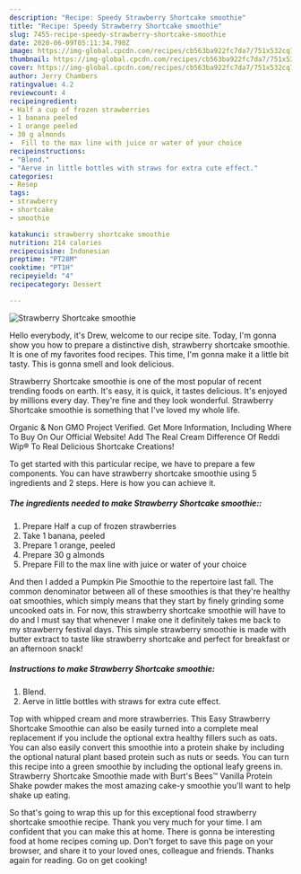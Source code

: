 ```yaml
---
description: "Recipe: Speedy Strawberry Shortcake smoothie"
title: "Recipe: Speedy Strawberry Shortcake smoothie"
slug: 7455-recipe-speedy-strawberry-shortcake-smoothie
date: 2020-06-09T05:11:34.790Z
image: https://img-global.cpcdn.com/recipes/cb563ba922fc7da7/751x532cq70/strawberry-shortcake-smoothie-recipe-main-photo.jpg
thumbnail: https://img-global.cpcdn.com/recipes/cb563ba922fc7da7/751x532cq70/strawberry-shortcake-smoothie-recipe-main-photo.jpg
cover: https://img-global.cpcdn.com/recipes/cb563ba922fc7da7/751x532cq70/strawberry-shortcake-smoothie-recipe-main-photo.jpg
author: Jerry Chambers
ratingvalue: 4.2
reviewcount: 4
recipeingredient:
- Half a cup of frozen strawberries
- 1 banana peeled
- 1 orange peeled
- 30 g almonds
-  Fill to the max line with juice or water of your choice
recipeinstructions:
- "Blend."
- "Aerve in little bottles with straws for extra cute effect."
categories:
- Resep
tags:
- strawberry
- shortcake
- smoothie

katakunci: strawberry shortcake smoothie
nutrition: 214 calories
recipecuisine: Indonesian
preptime: "PT28M"
cooktime: "PT1H"
recipeyield: "4"
recipecategory: Dessert

---
```



![Strawberry Shortcake smoothie](https://img-global.cpcdn.com/recipes/cb563ba922fc7da7/751x532cq70/strawberry-shortcake-smoothie-recipe-main-photo.jpg)

Hello everybody, it's Drew, welcome to our recipe site. Today, I'm gonna show you how to prepare a distinctive dish, strawberry shortcake smoothie. It is one of my favorites food recipes. This time, I'm gonna make it a little bit tasty. This is gonna smell and look delicious.

Strawberry Shortcake smoothie is one of the most popular of recent trending foods on earth. It's easy, it is quick, it tastes delicious. It's enjoyed by millions every day. They're fine and they look wonderful. Strawberry Shortcake smoothie is something that I've loved my whole life.

Organic &amp; Non GMO Project Verified. Get More Information, Including Where To Buy On Our Official Website! Add The Real Cream Difference Of Reddi Wip® To Real Delicious Shortcake Creations!


To get started with this particular recipe, we have to prepare a few components. You can have strawberry shortcake smoothie using 5 ingredients and 2 steps. Here is how you can achieve it.

##### The ingredients needed to make Strawberry Shortcake smoothie::

1. Prepare Half a cup of frozen strawberries
1. Take 1 banana, peeled
1. Prepare 1 orange, peeled
1. Prepare 30 g almonds
1. Prepare  Fill to the max line with juice or water of your choice


And then I added a Pumpkin Pie Smoothie to the repertoire last fall. The common denominator between all of these smoothies is that they&#39;re healthy oat smoothies, which simply means that they start by finely grinding some uncooked oats in. For now, this strawberry shortcake smoothie will have to do and I must say that whenever I make one it definitely takes me back to my strawberry festival days. This simple strawberry smoothie is made with butter extract to taste like strawberry shortcake and perfect for breakfast or an afternoon snack! 

##### Instructions to make Strawberry Shortcake smoothie:

1. Blend.
1. Aerve in little bottles with straws for extra cute effect.


Top with whipped cream and more strawberries. This Easy Strawberry Shortcake Smoothie can also be easily turned into a complete meal replacement if you include the optional extra healthy fillers such as oats. You can also easily convert this smoothie into a protein shake by including the optional natural plant based protein such as nuts or seeds. You can turn this recipe into a green smoothie by including the optional leafy greens in. Strawberry Shortcake Smoothie made with Burt&#39;s Bees™ Vanilla Protein Shake powder makes the most amazing cake-y smoothie you&#39;ll want to help shake up eating. 

So that's going to wrap this up for this exceptional food strawberry shortcake smoothie recipe. Thank you very much for your time. I am confident that you can make this at home. There is gonna be interesting food at home recipes coming up. Don't forget to save this page on your browser, and share it to your loved ones, colleague and friends. Thanks again for reading. Go on get cooking!
